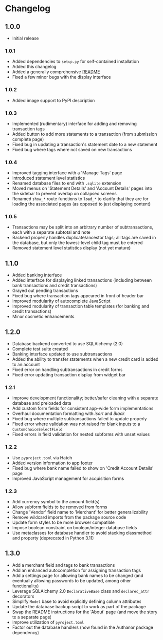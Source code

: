 # Changelog


## 1.0.0

- Initial release


### 1.0.1

- Added dependencies to `setup.py` for self-contained installation
- Added this changelog
- Added a generally comprehensive [README](README.md)
- Fixed a few minor bugs with the display interface


### 1.0.2

- Added image support to PyPI description


### 1.0.3

- Implemented (rudimentary) interface for adding and removing transaction tags
- Added button to add more statements to a transaction (from submission complete page)
- Fixed bug in updating a transaction's statement date to a new statement
- Fixed bug where tags where not saved on new transactions


### 1.0.4

- Improved tagging interface with a 'Manage Tags' page
- Introduced statement level statistics
- Renamed database files to end with `.sqlite` extension
- Moved menus on 'Statement Details' and 'Account Details' pages into the sidebar to prevent overlap on collapsed screens
- Renamed `show_*` route functions to `load_*` to clarify that they are for loading the associated pages (as opposed to just displaying content)


### 1.0.5

- Transactions may be split into an arbitrary number of subtransactions, each with a separate subtotal and note
- Backend properly handles duplicate/ancestor tags; all tags are saved in the database, but only the lowest-level child tag must be entered
- Removed statement level statistics display (not yet mature)


## 1.1.0

- Added banking interface
- Added interface for displaying linked transactions (including between bank transactions and credit transactions)
- Grayed out pending transactions
- Fixed bug where transaction tags appeared in front of header bar
- Improved modularity of autocomplete JavaScript
- Improved modularity of transaction table templates (for banking and credit transactions)
- Minor cosmetic enhancements


## 1.2.0

- Database backend converted to use SQLAlchemy (2.0)
- Complete test suite created
- Banking interface updated to use subtransactions
- Added the ability to transfer statements when a new credit card is added to an account
- Fixed error on handling subtransactions in credit forms
- Fixed error updating transaction display from widget bar


### 1.2.1

- Improve development functionality; better/safer cleaning with a separate database and preloaded data
- Add custom form fields for consistent app-wide form implementations
- Overhaul documentation formatting with _isort_ and _Black_
- Fixed bug where multiple subtransactions failed to update properly
- Fixed error where validation was not raised for blank inputs to a `CustomChoiceSelectField`
- Fixed errors in field validation for nested subforms with unset values


### 1.2.2

- Use `pyproject.toml` via Hatch
- Added version information to app footer
- Fixed bug where bank name failed to show on 'Credit Account Details' page
- Improved JavaScript management for acquisition forms


### 1.2.3

- Add currency symbol to the amount field(s)
- Allow subform fields to be removed from forms
- Change 'Vendor' field name to 'Merchant' for better generalizability
- Remove wildcard imports from the package source code
- Update form styles to be more browser compatible
- Impose boolean constraint on boolean/integer database fields
- Use metaclasses for database handler to avoid stacking classmethod and property (deprecated in Python 3.11)


## 1.3.0

- Add a merchant field and tags to bank transactions
- Add an enhanced autocompletion for assigning transaction tags
- Add a settings page for allowing bank names to be changed (and eventually allowing passwords to be updated, among other functionality)
- Leverage SQLAlchemy 2.0 `DeclarativeBase` class and `declared_attr` decorators
- Simplify `Model` base to avoid explicitly defining column attributes
- Update the database backup script to work as part of the package
- Swap the README instructions for the 'About' page (and move the story to a separate page)
- Improve utilization of `pyroject.toml`
- Factor out the database handlers (now found in the Authanor package dependency)
